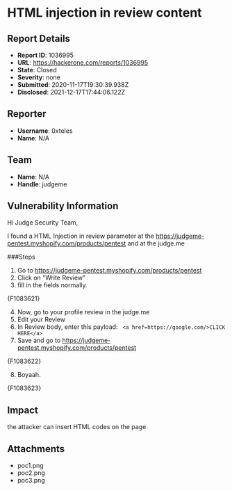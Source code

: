 # HTML injection in review content

## Report Details
- **Report ID**: 1036995
- **URL**: https://hackerone.com/reports/1036995
- **State**: Closed
- **Severity**: none
- **Submitted**: 2020-11-17T19:30:39.938Z
- **Disclosed**: 2021-12-17T17:44:06.122Z

## Reporter
- **Username**: 0xteles
- **Name**: N/A

## Team
- **Name**: N/A
- **Handle**: judgeme

## Vulnerability Information
Hi Judge Security Team, 

I found a HTML Injection in review parameter at the https://judgeme-pentest.myshopify.com/products/pentest and at the judge.me

###Steps

1. Go to https://judgeme-pentest.myshopify.com/products/pentest
2. Click on "Write Review"
3. fill in the fields normally. 

{F1083621}

4.  Now, go to your profile review in the judge.me
5. Edit your Review
6. In Review body, enter this payload: ``` <a href=https://google.com/>CLICK HERE</a>```
7. Save and go to  https://judgeme-pentest.myshopify.com/products/pentest 

{F1083622}

8. Boyaah. 

{F1083623}

## Impact

the attacker can insert HTML codes on the page

## Attachments
- poc1.png
- poc2.png
- poc3.png

